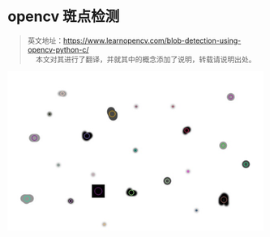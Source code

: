 # opencv 斑点检测

> 英文地址：<https://www.learnopencv.com/blob-detection-using-opencv-python-c/> <br>&nbsp;&nbsp;&nbsp; 本文对其进行了翻译，并就其中的概念添加了说明，转载请说明出处。

![](./src/blob_detection.jpg)



